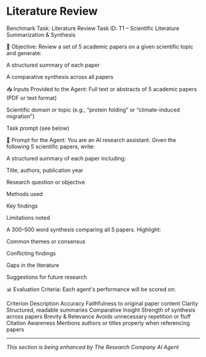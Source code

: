 # Literature Review

 Benchmark Task: Literature Review
Task ID: T1 – Scientific Literature Summarization & Synthesis

🧠 Objective:
Review a set of 5 academic papers on a given scientific topic and generate:

A structured summary of each paper

A comparative synthesis across all papers

📥 Inputs Provided to the Agent:
Full text or abstracts of 5 academic papers (PDF or text format)

Scientific domain or topic (e.g., “protein folding” or “climate-induced migration”)

Task prompt (see below)

🧾 Prompt for the Agent:
You are an AI research assistant. Given the following 5 scientific papers, write:

A structured summary of each paper including:

Title, authors, publication year

Research question or objective

Methods used

Key findings

Limitations noted

A 300–500 word synthesis comparing all 5 papers. Highlight:

Common themes or consensus

Conflicting findings

Gaps in the literature

Suggestions for future research

📊 Evaluation Criteria:
Each agent's performance will be scored on:

Criterion	Description
Accuracy	Faithfulness to original paper content
Clarity	Structured, readable summaries
Comparative Insight	Strength of synthesis across papers
Brevity & Relevance	Avoids unnecessary repetition or fluff
Citation Awareness	Mentions authors or titles properly when referencing papers


---
*This section is being enhanced by The Research Company AI Agent*
